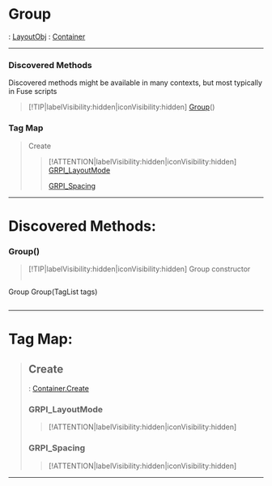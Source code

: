 # Group
 : [LayoutObj](LayoutObj.md) : [Container](Container.md)
___
### Discovered Methods  
Discovered methods might be available in many contexts, but most typically in Fuse scripts  
> [!TIP|labelVisibility:hidden|iconVisibility:hidden]
> [Group](#Group)()
>
### Tag Map
> Create
>
>> [!ATTENTION|labelVisibility:hidden|iconVisibility:hidden]
>> [GRPI_LayoutMode](#GRPI_LayoutMode)
>>
>> [GRPI_Spacing](#GRPI_Spacing)
>>
___

# Discovered Methods: <!-- {docsify-ignore} -->

### Group()
> [!TIP|labelVisibility:hidden|iconVisibility:hidden]
> Group constructor
>
> ```php
Group Group(TagList tags)
> ```
>
___


# Tag Map: <!-- {docsify-ignore} -->

>## Create 
> : [Container.Create](Container.md#Create)
>### GRPI_LayoutMode
>> [!ATTENTION|labelVisibility:hidden|iconVisibility:hidden]
>### GRPI_Spacing
>> [!ATTENTION|labelVisibility:hidden|iconVisibility:hidden]
___

